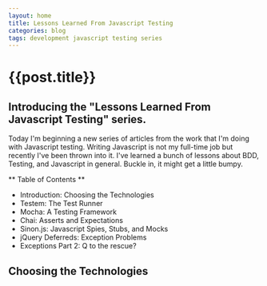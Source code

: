 ```yaml
---
layout: home
title: Lessons Learned From Javascript Testing
categories: blog
tags: development javascript testing series
---
```


{{post.title}}
==============

Introducing the "Lessons Learned From Javascript Testing" series.
-----------------------------------------------------------------

Today I'm beginning a new series of articles from the work that I'm doing with Javascript testing.  Writing Javascript is not my full-time job but recently I've been thrown into it.  I've learned a bunch of lessons about BDD, Testing, and Javascript in general.  Buckle in, it might get a little bumpy.

** Table of Contents **

* Introduction: Choosing the Technologies
* Testem: The Test Runner
* Mocha: A Testing Framework
* Chai: Asserts and Expectations
* Sinon.js: Javascript Spies, Stubs, and Mocks
* jQuery Deferreds: Exception Problems
* Exceptions Part 2: Q to the rescue?

Choosing the Technologies
-------------------------

